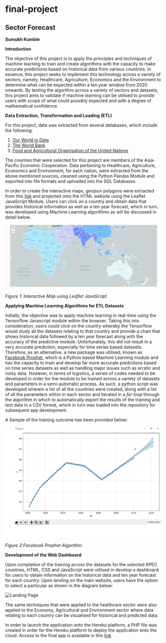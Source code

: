 # final-project

## Sector Forecast

**Sumukh Kumble**



**Introduction**

The objective of this project is to apply the principles and techniques of machine learning to train and create algorithms with the capacity to make accurate predictions based on historical data from various countries. In essence, this project seeks to implement this technology across a variety of sectors, namely, Healthcare, Agriculture, Economics and the Environment to determine what can be expected within a ten year window from 2020 onwards. By testing the algorithm across a variety of sectors and datasets, this project aims to validate if machine learning can be utilised to provide users with scope of what could possibly expected and with a degree of mathematical confidence.

**Data Extraction, Transformation and Loading (ETL)**

For this project, data was extracted from several databases, which include the following:

1. [Our World in Data](https://ourworldindata.org/) 
2. [The World Bank](https://data.worldbank.org/)
3. [Food and Agricultural Organisation of the United Nations](http://www.fao.org/home/en/)

The counties that were selected for this project are members of the Asia-Pacific Economic Cooperation. Data pertaining to Healthcare, Agriculture, Economics and Environment, for each nation, were extracted from the above mentioned sources, cleaned using the Python Pandas Module and exported into file formats and uploaded into the SQL Databases. 

In order to create the interactive maps, geojson polygons were extracted from this [link](https://geojson-maps.ash.ms/) and projected onto the HTML website using the Leaflet JavaScript Module.   Users can click on a country and obtain data that provides historical information as well as a ten year forecast, which in turn, was developed using Machine Learning algorithms as will be discussed in detail below.

![Leaflet Map](https://raw.githubusercontent.com/skumble27/final-project/main/images/LeafletGeojson.gif)

*Figure 1: Interactive Map using Leaflet JavaScript*

**Applying Machine Learning Algorithms for ETL Datasets**

Initially, the objective was to apply machine learning in real-time using the Tensorflow Javascript module within the browser. Taking this into consideration, users could click on the country whereby the Tensorflow would study all the datasets relating to that country and provide a chart that shows historical data followed by a ten year forecast along with the accuracy of the predictive module. Unfortunately, this did not result in a very accurate prediction, especially for time series based datasets. Therefore, as an alternative, a new package was utilised, known as [Facebook Prophet](https://facebook.github.io/prophet/), which is a Python based Machine Learning module and has the  capacity to train and develop far more accurate predictions based on time series datasets as well as handling major issues such as erratic and noisy data. However, in terms of logistics, a series of codes needed to be developed in order for the module to be trained across a variety of datasets and parameters in a semi-automatic process. As such, a python script was developed wherein a list of all the countries were created, along with a list of all the parameters within in each sector and iterated in a *for loop* through the algorithm in which to automatically export the results of the training and test data in a CSV format, which in turn was loaded into the repository for subsequent app development.

A Sample of the training outcome has been provided below:

![Facebook Prophet](https://raw.githubusercontent.com/skumble27/final-project/main/images/pilotstudy.png) 

*Figure 2:Facebook Prophet Algorithm*

**Development of the Web Dashboard**

Upon completion of the training across the datasets for the selected APEC countries, HTML, CSS and JavaScript were utilised in develop a dashboard for users to obtain information on the historical data and ten year forecast for each country. Upon landing on the main website, users have the option to select a particular as shown in the diagram below:

![Landing Page](https://github.com/skumble27/final-project/raw/main/images/Landingpage.gif)

The same techniques that were applied to the healthcare sector were also applied to the Economy, Agricultural and Environment sector where data relating to each country can be visualised for historical and predicted data. 

In order to launch the application onto the Heroku platform, a PHP file was created in order for the Heroku platform to deploy the application onto the cloud. Access to the final app is available in this [link](https://sector-forecast-final-project.herokuapp.com/index.html)